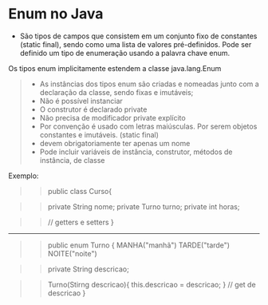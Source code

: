# Enum no Java 
* São tipos de campos que consistem em
um conjunto fixo de constantes
  (static final), sendo como uma lista
  de valores pré-definidos. Pode ser definido um tipo 
  de enumeração usando a palavra chave enum. 
  
Os tipos enum implicitamente estendem 
a classe java.lang.Enum 

> * As instâncias dos tipos enum são criadas e nomeadas junto com a 
> declaração da classe, sendo fixas e imutáveis;
> *  Não é possível instanciar 
> * O construtor é declarado private 
> * Não precisa de modificador private explícito 
> * Por convenção é usado com letras maiúsculas. Por serem objetos constantes e imutáveis. (static final)
> * devem obrigatoriamente ter apenas um nome 
> * Pode incluir variáveis de instância, construtor, métodos de instância, de classe



Exemplo:

>> public class Curso{

>>  private String nome; 
>>  private Turno turno; 
>>  private int horas; 

>> // getters e setters 
>> }

-------------------------
 >> public enum Turno {
  >>  MANHA("manhã")
  >>  TARDE("tarde")
  >> NOITE("noite")

  >> private String descricao; 

  >> Turno(Stirng descricao){
  >>  this.descricao = descricao; 
  >> }
  >>// get de descricao
 >>}

